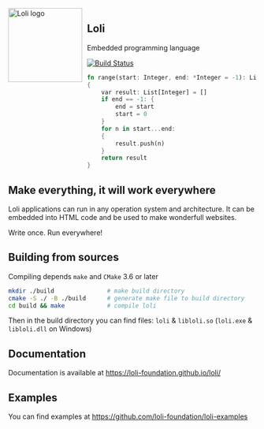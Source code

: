 <img height="150" align="left" style="float: left; margin: 0 10px 0 0;" alt="Loli logo" src="https://raw.githubusercontent.com/loli-foundation/loli/master/loli.png">

## Loli
Embedded programming language 

[![Build Status](https://travis-ci.org/txlyre/loli.svg?branch=master)](https://travis-ci.org/txlyre/loli)

```rust
fn range(start: Integer, end: *Integer = -1): List[Integer]
{
    var result: List[Integer] = []
    if end == -1: {
        end = start
        start = 0
    }
    for n in start...end:
    {
        result.push(n)
    }
    return result
}
```

## Make everything, it will work everywhere
Loli applications can run in any operation system and architecture. It can be embedded into HTML code and be used to make wonderfull websites. 

Write once. Run everywhere!

## Building from sources

Compiling depends ``make`` and ``CMake`` 3.6 or later

```bash
mkdir ./build               # make build directory
cmake -S ./ -B ./build      # generate make file to build directory
cd build && make            # compile loli
```

Then in the build directory you can find files: ``loli`` & ``libloli.so`` (``loli.exe`` & ``libloli.dll`` on Windows)

## Documentation
Documentation is available at https://loli-foundation.github.io/loli/

## Examples

You can find examples at <https://github.com/loli-foundation/loli-examples>
